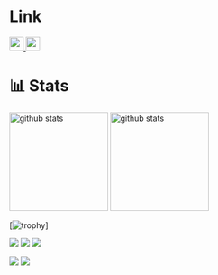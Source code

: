 # Link
<p align="left"> 
  <a href="https://steamcommunity.com/profiles/76561199498888799/" target="_blank">
    <img height="25" src="https://img.shields.io/badge/Released-14 games-blue?logo=steam&style=flat" />
  </a>
  <a href="https://github.com/fun117" target="_blank">
    <img height="25" src="https://img.shields.io/github/followers/fun117?label=follow&logo=github&style=flat" />
  </a>
</p>

# 📊 Stats

<p align="left"> 
  <img alt="github stats" height="175px" src="https://github-readme-stats.vercel.app/api?username=fun117&theme=algolia&show_icons=ture" />
  <img alt="github stats" height="175px" src="https://github-readme-stats.vercel.app/api/top-langs/?username=fun117&layout=compact&cache_seconds=1800&theme=algolia&hide=ShaderLab" />
</p>

[![trophy](https://github-profile-trophy.vercel.app/?username=fun117&theme=algolia&column=7)]

![](https://github-profile-summary-cards.vercel.app/api/cards/profile-details?username=fun117&theme=algolia)
![](https://github-profile-summary-cards.vercel.app/api/cards/repos-per-language?username=fun117&theme=algolia)
![](https://github-profile-summary-cards.vercel.app/api/cards/most-commit-language?username=fun117&theme=algolia)

![](https://github-profile-summary-cards.vercel.app/api/cards/stats?username=fun117&theme=algolia)
![](https://github-profile-summary-cards.vercel.app/api/cards/productive-time?username=fun117&theme=algolia)
